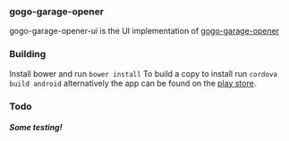 ### gogo-garage-opener

gogo-garage-opener-ui is the UI implementation of [gogo-garage-opener](https://github.com/benjefferies/gogo-garage-opener])

### Building
Install bower and run `bower install`
To build a copy to install run `cordova build android` alternatively the app can be found on the [play store](https://play.google.com/store/apps/details?id=com.ionicframework.gogogarageopenerui416115&hl=en).

### Todo
##### Some testing!

